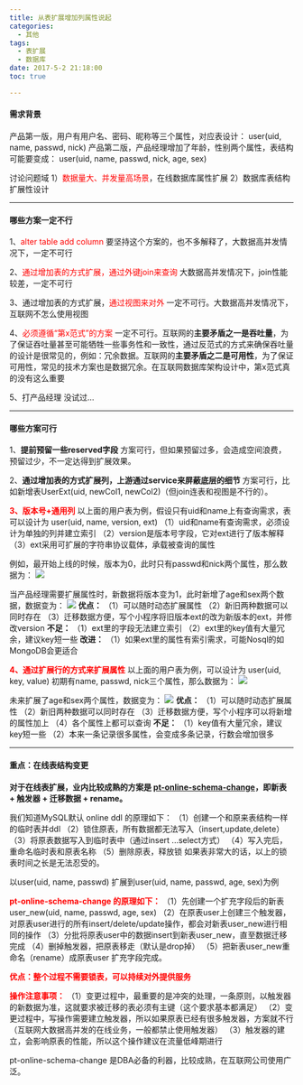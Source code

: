 ```yaml
---
title: 从表扩展增加列属性说起
categories:
  - 其他
tags:
  - 表扩展
  - 数据库
date: 2017-5-2 21:18:00
toc: true

---
```


#### 需求背景
产品第一版，用户有用户名、密码、昵称等三个属性，对应表设计：
user(uid, name, passwd, nick)
产品第二版，产品经理增加了年龄，性别两个属性，表结构可能要变成：
user(uid, name, passwd, nick, age, sex)

讨论问题域
1）<font style="color:red">数据量大、并发量高场景</font>，在线数据库属性扩展
2）数据库表结构扩展性设计

---

#### 哪些方案一定不行
1、<font style="color:red">alter table add column</font>
要坚持这个方案的，也不多解释了，大数据高并发情况下，一定不可行
 
2、<font style="color:red">通过增加表的方式扩展，通过外键join来查询</font>
大数据高并发情况下，join性能较差，一定不可行

<!-- more -->

3、通过增加表的方式扩展，<font style="color:red">通过视图来对外</font>
一定不可行。大数据高并发情况下，互联网不怎么使用视图
 
4、<font style="color:red">必须遵循“第x范式”的方案</font>
一定不可行。互联网的**主要矛盾之一是吞吐量**，为了保证吞吐量甚至可能牺牲一些事务性和一致性，通过反范式的方式来确保吞吐量的设计是很常见的，例如：冗余数据。互联网的**主要矛盾之二是可用性**，为了保证可用性，常见的技术方案也是数据冗余。在互联网数据库架构设计中，第x范式真的没有这么重要

5、打产品经理
没试过...

---

#### 哪些方案可行
1、**提前预留一些reserved字段**
方案可行，但如果预留过多，会造成空间浪费，预留过少，不一定达得到扩展效果。
 
2、**通过增加表的方式扩展列，上游通过service来屏蔽底层的细节**
方案可行，比如新增表UserExt(uid, newCol1, newCol2)（但join连表和视图是不行的）。

<font style="color:red">**3、版本号+通用列**</font>
以上面的用户表为例，假设只有uid和name上有查询需求，表可以设计为
user(uid, name, version, ext)
（1）uid和name有查询需求，必须设计为单独的列并建立索引
（2）version是版本号字段，它对ext进行了版本解释
（3）ext采用可扩展的字符串协议载体，承载被查询的属性

例如，最开始上线的时候，版本为0，此时只有passwd和nick两个属性，那么数据为：
![](http://7xvfir.com1.z0.glb.clouddn.com/%E4%BB%8E%E8%A1%A8%E6%89%A9%E5%B1%95%E5%A2%9E%E5%8A%A0%E5%88%97%E5%B1%9E%E6%80%A7%E8%AF%B4%E8%B5%B7/1.png)

当产品经理需要扩展属性时，新数据将版本变为1，此时新增了age和sex两个数据，数据变为：
![](http://7xvfir.com1.z0.glb.clouddn.com/%E4%BB%8E%E8%A1%A8%E6%89%A9%E5%B1%95%E5%A2%9E%E5%8A%A0%E5%88%97%E5%B1%9E%E6%80%A7%E8%AF%B4%E8%B5%B7/2.png)
**优点：**
（1）可以随时动态扩展属性
（2）新旧两种数据可以同时存在
（3）迁移数据方便，写个小程序将旧版本ext的改为新版本的ext，并修改version
**不足：**
（1）ext里的字段无法建立索引
（2）ext里的key值有大量冗余，建议key短一些
**改进：**
（1）如果ext里的属性有索引需求，可能Nosql的如MongoDB会更适合
 
<font style="color:red">**4、通过扩展行的方式来扩展属性**</font>
以上面的用户表为例，可以设计为
user(uid, key, value)
初期有name, passwd, nick三个属性，那么数据为：
![](http://7xvfir.com1.z0.glb.clouddn.com/%E4%BB%8E%E8%A1%A8%E6%89%A9%E5%B1%95%E5%A2%9E%E5%8A%A0%E5%88%97%E5%B1%9E%E6%80%A7%E8%AF%B4%E8%B5%B7/3.png)

未来扩展了age和sex两个属性，数据变为：
![](http://7xvfir.com1.z0.glb.clouddn.com/%E4%BB%8E%E8%A1%A8%E6%89%A9%E5%B1%95%E5%A2%9E%E5%8A%A0%E5%88%97%E5%B1%9E%E6%80%A7%E8%AF%B4%E8%B5%B7/4.png)
**优点：**
（1）可以随时动态扩展属性
（2）新旧两种数据可以同时存在
（3）迁移数据方便，写个小程序可以将新增的属性加上
（4）各个属性上都可以查询
**不足：**
（1）key值有大量冗余，建议key短一些
（2）本来一条记录很多属性，会变成多条记录，行数会增加很多

---

#### 重点：在线表结构变更

**对于在线表扩展，业内比较成熟的方案是 [pt-online-schema-change](https://www.percona.com/doc/percona-toolkit/2.1/pt-online-schema-change.html)，即新表 + 触发器 + 迁移数据 + rename。**

我们知道MySQL默认 online ddl 的原理如下：
（1）创建一个和原来表结构一样的临时表并ddl
（2）锁住原表，所有数据都无法写入（insert,update,delete）
（3）将原表数据写入到临时表中（通过insert ...select方式）
（4）写入完后，重命名临时表和原表名称
（5）删除原表，释放锁
如果表非常大的话，以上的锁表时间之长是无法忍受的。

以user(uid, name, passwd)
扩展到user(uid, name, passwd, age, sex)为例

**<font style="color:red">pt-online-schema-change 的原理如下：</font>**
（1）先创建一个扩充字段后的新表user_new(uid, name, passwd, age, sex)
（2）在原表user上创建三个触发器，对原表user进行的所有insert/delete/update操作，都会对新表user_new进行相同的操作
（3）分批将原表user中的数据insert到新表user_new，直至数据迁移完成
（4）删掉触发器，把原表移走（默认是drop掉）
（5）把新表user_new重命名（rename）成原表user
扩充字段完成。
 
**<font style="color:red">优点：整个过程不需要锁表，可以持续对外提供服务</font>**
 
**<font style="color:red">操作注意事项：</font>**
（1）变更过程中，最重要的是冲突的处理，一条原则，以触发器的新数据为准，这就要求被迁移的表必须有主键（这个要求基本都满足）
（2）变更过程中，写操作需要建立触发器，所以如果原表已经有很多触发器，方案就不行（互联网大数据高并发的在线业务，一般都禁止使用触发器）
（3）触发器的建立，会影响原表的性能，所以这个操作建议在流量低峰期进行
 
pt-online-schema-change 是DBA必备的利器，比较成熟，在互联网公司使用广泛。